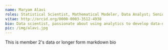 ```yaml
---
name: Maryam Alavi
roles: Statistical Scientist, Mathematical Modeler, Data Analyst; Senior Statistical Scientist, Plant & Food Research
vitae: http://orcid.org/0000-0003-3512-4938
bio: Data scientist, passionate about using analytics to develop data-driven recommendation-making tools to support better decision-making in complex issues. Experience in identifying practical problems in industry and public sectors, finding solutions and communicating with wide range of stakeholders.
pic: /img/alavi.jpg
---
```


This is member 2's data or longer form markdown bio